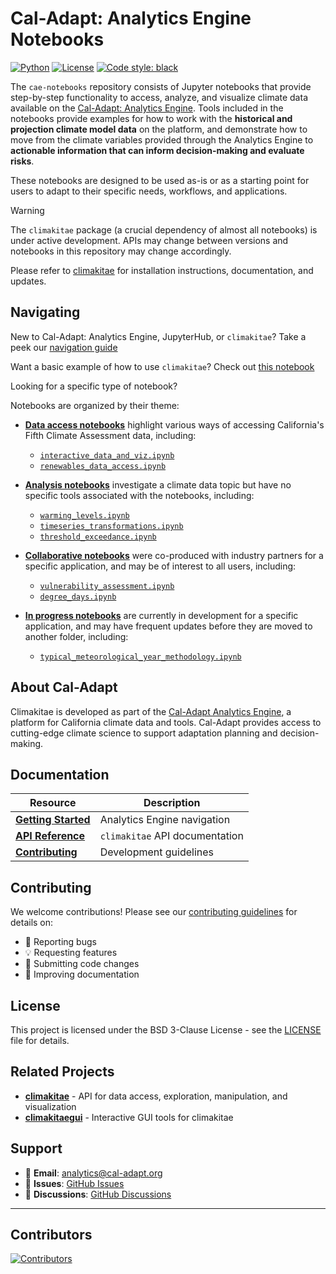 # Cal-Adapt: Analytics Engine Notebooks

[![Python](https://img.shields.io/badge/python-3.12-blue.svg)](https://www.python.org/downloads/)
[![License](https://img.shields.io/badge/License-BSD%203--Clause-blue.svg)](https://opensource.org/licenses/BSD-3-Clause)
[![Code style: black](https://img.shields.io/badge/code%20style-black-000000.svg)](https://github.com/psf/black)

The `cae-notebooks` repository consists of Jupyter notebooks that provide step-by-step 
functionality to access, analyze, and visualize climate data available on the [Cal-Adapt: Analytics Engine](https://analytics.cal-adapt.org/). Tools included in the notebooks provide examples for how to work with the **historical and projection climate model data** on the platform, and demonstrate how to move from the climate variables provided through the Analytics Engine to **actionable information that can inform decision-making and evaluate risks**.

These notebooks are designed to be used as-is or as a starting point for users to adapt to their specific needs, workflows, and applications. 

> [!WARNING]
> The `climakitae` package (a crucial dependency of almost all notebooks) is under active development. APIs may change between versions and notebooks in this repository may change accordingly.

Please refer to [climakitae](https://github.com/cal-adapt/climakitae) for installation instructions, documentation, and updates.

## Navigating

New to Cal-Adapt: Analytics Engine, JupyterHub, or `climakitae`? Take a peek our [navigation guide](https://github.com/cal-adapt/cae-notebooks/blob/main/AE_navigation_guide.ipynb)

Want a basic example of how to use `climakitae`? Check out [this notebook](https://github.com/cal-adapt/cae-notebooks/blob/main/data-access/interactive_data_access_and_viz.ipynb)

Looking for a specific type of notebook?

Notebooks are organized by their theme:<br>
- [**Data access notebooks**](https://github.com/cal-adapt/cae-notebooks/tree/improve/readme/data-access) highlight various ways of accessing California's Fifth Climate Assessment data, including:
    - [`interactive_data_and_viz.ipynb`](https://github.com/cal-adapt/cae-notebooks/blob/improve/readme/data-access/interactive_data_access_and_viz.ipynb)
    - [`renewables_data_access.ipynb`](https://github.com/cal-adapt/cae-notebooks/blob/improve/readme/data-access/renewables_data_access.ipynb)

- [**Analysis notebooks**](https://github.com/cal-adapt/cae-notebooks/tree/improve/readme/analysis) investigate a climate data topic but have no specific tools associated with the notebooks, including:
    - [`warming_levels.ipynb`](https://github.com/cal-adapt/cae-notebooks/blob/improve/readme/analysis/warming_levels.ipynb)
    - [`timeseries_transformations.ipynb`](https://github.com/cal-adapt/cae-notebooks/blob/improve/readme/analysis/timeseries_transformations.ipynb)
    - [`threshold_exceedance.ipynb` ](https://github.com/cal-adapt/cae-notebooks/blob/improve/readme/analysis/threshold_exceedance.ipynb)

- [**Collaborative notebooks**](https://github.com/cal-adapt/cae-notebooks/tree/improve/readme/collaborative) were co-produced with industry partners for a specific application, and may be of interest to all users, including:
    - [`vulnerability_assessment.ipynb`](https://github.com/cal-adapt/cae-notebooks/tree/improve/readme/collaborative/IOU/vulnerability_assessment)
    - [`degree_days.ipynb`](https://github.com/cal-adapt/cae-notebooks/blob/improve/readme/collaborative/DFU/degree_days.ipynb)

- [**In progress notebooks**](https://github.com/cal-adapt/cae-notebooks/tree/improve/readme/work-in-progress) are currently in development for a specific application, and may have frequent updates before they are moved to another folder, including:
    - [`typical_meteorological_year_methodology.ipynb`](https://github.com/cal-adapt/cae-notebooks/blob/improve/readme/work-in-progress/typical_meteorological_year_methodology.ipynb)


## About Cal-Adapt

Climakitae is developed as part of the [Cal-Adapt Analytics Engine](https://analytics.cal-adapt.org), a platform for California climate data and tools. Cal-Adapt provides access to cutting-edge climate science to support adaptation planning and decision-making.


## Documentation

| Resource | Description |
|----------|-------------|
| [**Getting Started**](https://github.com/cal-adapt/cae-notebooks/blob/main/getting_started.ipynb) | Analytics Engine navigation |
| [**API Reference**](https://climakitae.readthedocs.io/en/latest/) | `climakitae` API documentation |
| [**Contributing**](https://climakitae.readthedocs.io/en/latest/contribute.html) | Development guidelines |

## Contributing

We welcome contributions! Please see our [contributing guidelines](https://climakitae.readthedocs.io/en/latest/contribute.html) for details on:

- 🐛 Reporting bugs
- 💡 Requesting features  
- 🔧 Submitting code changes
- 📖 Improving documentation

## License

This project is licensed under the BSD 3-Clause License - see the [LICENSE](LICENSE) file for details.

## Related Projects

- [**climakitae**](https://github.com/cal-adapt/climakitae) - API for data access, exploration, manipulation, and visualization
- [**climakitaegui**](https://github.com/cal-adapt/climakitaegui) - Interactive GUI tools for climakitae

## Support

- 📧 **Email**: [analytics@cal-adapt.org](mailto:analytics@cal-adapt.org)
- 🐛 **Issues**: [GitHub Issues](https://github.com/cal-adapt/cae-notebooks/issues)
- 💬 **Discussions**: [GitHub Discussions](https://github.com/cal-adapt/cae-notebooks/discussions)

---

## Contributors

[![Contributors](https://contrib.rocks/image?repo=cal-adapt/cae-notebooks)](https://github.com/cal-adapt/cae-notebooks/graphs/contributors)